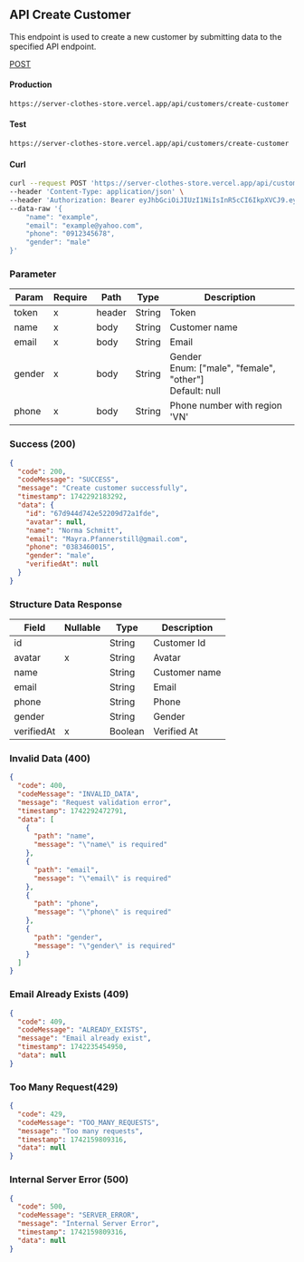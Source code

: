 ## API Create Customer

This endpoint is used to create a new customer by submitting data to the specified API endpoint.

[POST](#)

#### Production

```bash
https://server-clothes-store.vercel.app/api/customers/create-customer
```

#### Test

```bash
https://server-clothes-store.vercel.app/api/customers/create-customer
```

#### Curl

```bash
curl --request POST 'https://server-clothes-store.vercel.app/api/customers/create-customer' \
--header 'Content-Type: application/json' \
--header 'Authorization: Bearer eyJhbGciOiJIUzI1NiIsInR5cCI6IkpXVCJ9.eyJpZCI6IjY3ZDJhMzMyYzhhMjEzYjA1MDI4MzNjNiIsInR5cGUiOiJVc2VyIiwiaWF0IjoxNzQyMjAxMDU5LCJleHAiOjE3NDIyMDE5NTl9.gsqLAzSlJKDPU3D9gvKg_I42NJ3NhI2d5svf-MYywDo' \
--data-raw '{
    "name": "example",
    "email": "example@yahoo.com",
    "phone": "0912345678",
    "gender": "male"
}'
```

### Parameter

| Param  | Require | Path   | Type   | Description                                                  |
| ------ | ------- | ------ | ------ | ------------------------------------------------------------ |
| token  | x       | header | String | Token                                                        |
| name   | x       | body   | String | Customer name                                                |
| email  | x       | body   | String | Email                                                        |
| gender | x       | body   | String | Gender<br>Enum: ["male", "female", "other"]<br>Default: null |
| phone  | x       | body   | String | Phone number with region 'VN'                                |

### Success (200)

```json
{
  "code": 200,
  "codeMessage": "SUCCESS",
  "message": "Create customer successfully",
  "timestamp": 1742292183292,
  "data": {
    "id": "67d944d742e52209d72a1fde",
    "avatar": null,
    "name": "Norma Schmitt",
    "email": "Mayra.Pfannerstill@gmail.com",
    "phone": "0383460015",
    "gender": "male",
    "verifiedAt": null
  }
}
```

### Structure Data Response

| Field      | Nullable | Type    | Description   |
| ---------- | -------- | ------- | ------------- |
| id         |          | String  | Customer Id   |
| avatar     | x        | String  | Avatar        |
| name       |          | String  | Customer name |
| email      |          | String  | Email         |
| phone      |          | String  | Phone         |
| gender     |          | String  | Gender        |
| verifiedAt | x        | Boolean | Verified At   |

### Invalid Data (400)

```json
{
  "code": 400,
  "codeMessage": "INVALID_DATA",
  "message": "Request validation error",
  "timestamp": 1742292472791,
  "data": [
    {
      "path": "name",
      "message": "\"name\" is required"
    },
    {
      "path": "email",
      "message": "\"email\" is required"
    },
    {
      "path": "phone",
      "message": "\"phone\" is required"
    },
    {
      "path": "gender",
      "message": "\"gender\" is required"
    }
  ]
}
```

### Email Already Exists (409)

```json
{
  "code": 409,
  "codeMessage": "ALREADY_EXISTS",
  "message": "Email already exist",
  "timestamp": 1742235454950,
  "data": null
}
```

### Too Many Request(429)

```json
{
  "code": 429,
  "codeMessage": "TOO_MANY_REQUESTS",
  "message": "Too many requests",
  "timestamp": 1742159809316,
  "data": null
}
```

### Internal Server Error (500)

```json
{
  "code": 500,
  "codeMessage": "SERVER_ERROR",
  "message": "Internal Server Error",
  "timestamp": 1742159809316,
  "data": null
}
```
